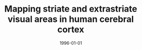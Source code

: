 ---
title: "Mapping striate and extrastriate visual areas in human cerebral cortex"
date: 1996-01-01
authors_string: E. DeYoe, G. Carman, Peter Bandettini, S. Glickman, J. Wieser, R. Cox, D. Miller, J. Neitz
authors:
   - E. DeYoe
   - G. Carman
   - Peter Bandettini
   - S. Glickman
   - J. Wieser
   - R. Cox
   - D. Miller
   - J. Neitz
author_ids:
   - peter_bandettini
journal: 'Proceedings of the National Academy of Sciences of the United States of America'
volume: 93
issue: 
pages: 2382-2386
book_title: ''
publisher: ''
abstract: ''
project_id: 
paper_url: 
doi: 
data_loc: ''
code_loc: ''
file: '/assets/publications//assets/publications/'
file_name: '/assets/publications/'
type: journal_article
pub_str: ' (1996) Proceedings of the National Academy of Sciences of the United States of America 93: 2382-2386'
layout: publication 
---